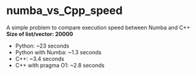 # numba_vs_Cpp_speed
A simple problem to compare execution speed between Numba and C++
<strong>Size of list/vector: 20000</strong>
<ul>
<li>Python: ~23 seconds
<li>Python with Numba: ~1.3 seconds
<li>C++: ~3.4 seconds
<li>C++ with pragma O1: ~2.8 seconds
</ul>
